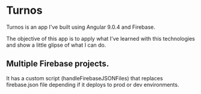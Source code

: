 # Turnos

Turnos is an app I've built using Angular 9.0.4 and Firebase.

The objective of this app is to apply what I've learned with this technologies and show a little glipse of what I can do.

## Multiple Firebase projects.

It has a custom script (handleFirebaseJSONFiles) that replaces firebase.json file depending if it deploys to prod or dev environments.
